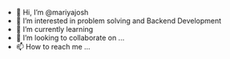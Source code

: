 - 👋 Hi, I’m @mariyajosh
- 👀 I’m interested in  problem solving and Backend Development
- 🌱 I’m currently learning 
- 💞️ I’m looking to collaborate on ...
- 📫 How to reach me ...

<!---
mariyajosh/mariyajosh is a ✨ special ✨ repository because its `README.md` (this file) appears on your GitHub profile.
You can click the Preview link to take a look at your changes.
--->
